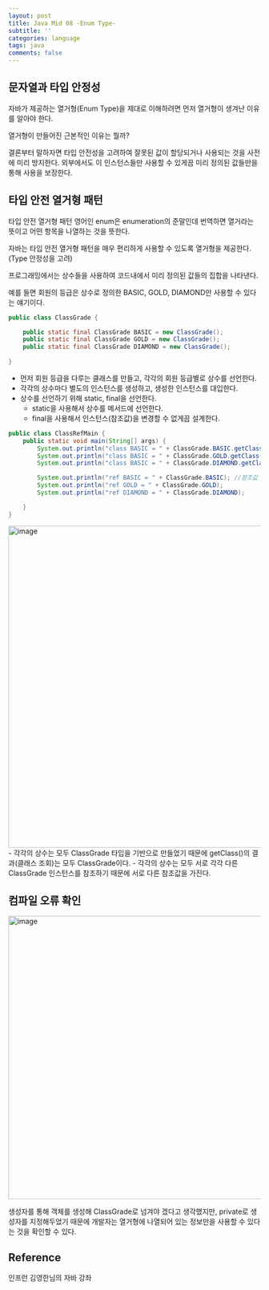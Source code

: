 ```yaml
---
layout: post
title: Java Mid 08 -Enum Type-
subtitle: ''
categories: language
tags: java
comments: false
---
```


## 문자열과 타입 안정성

자바가 제공하는 열거형(Enum Type)을 제대로 이해하려면 먼저 열거형이 생겨난 이유를 알아야 한다. 

열거형이 만들어진 근본적인 이유는 뭘까?

결론부터 말하자면 타입 안전성을 고려하여 잘못된 값이 할당되거나 사용되는 것을 사전에 미리 방지한다.
외부에서도 이 인스턴스들만 사용할 수 있게끔 미리 정의된 값들만을 통해 사용을 보장한다.

## 타입 안전 열거형 패턴

타입 안전 열거형 패턴 영어인 enum은 enumeration의 준말인데 번역하면 열거라는 뜻이고 어떤 항목을 나열하는 것을 뜻한다.

자바는 타입 안전 열거형 패턴을 매우 편리하게 사용할 수 있도록 열거형을 제공한다. (Type 안정성을 고려)

프로그래밍에서는 상수들을 사용하여 코드내에서 미리 정의된 값들의 집합을 나타낸다.

예를 들면 회원의 등급은 상수로 정의한 BASIC, GOLD, DIAMOND만 사용할 수 있다는 얘기이다.

```java
public class ClassGrade {

    public static final ClassGrade BASIC = new ClassGrade();
    public static final ClassGrade GOLD = new ClassGrade();
    public static final ClassGrade DIAMOND = new ClassGrade();
    
}
```

- 먼저 회원 등급을 다루는 클래스를 만들고, 각각의 회원 등급별로 상수를 선언한다.
- 각각의 상수마다 별도의 인스턴스를 생성하고, 생성한 인스턴스를 대입한다.
- 상수를 선언하기 위해 static, final을 선언한다.
    - static을 사용해서 상수를 메서드에 선언한다.
    - final을 사용해서 인스턴스(참조값)을 변경할 수 없게끔 설계한다.

```java
public class ClassRefMain {
    public static void main(String[] args) {
        System.out.println("class BASIC = " + ClassGrade.BASIC.getClass()); //상수에 접근
        System.out.println("class BASIC = " + ClassGrade.GOLD.getClass());
        System.out.println("class BASIC = " + ClassGrade.DIAMOND.getClass());

        System.out.println("ref BASIC = " + ClassGrade.BASIC); //참조값 확인
        System.out.println("ref GOLD = " + ClassGrade.GOLD);
        System.out.println("ref DIAMOND = " + ClassGrade.DIAMOND);

    }
}
```
<img width="642" alt="image" src="https://github.com/user-attachments/assets/88ed0d47-6d3b-451b-a009-d3f3573655b6">
- 각각의 상수는 모두 ClassGrade 타입을 기반으로 만들었기 때문에 getClass()의 결과(클래스 조회)는 모두 ClassGrade이다.
- 각각의 상수는 모두 서로 각각 다른 ClassGrade 인스턴스를 참조하기 때문에 서로 다른 참조값을 가진다.

## 컴파일 오류 확인
<img width="565" alt="image" src="https://github.com/user-attachments/assets/3488b094-9c8a-4c23-9506-f5ff6c5e7259">

생성자를 통해 객체를 생성해 ClassGrade로 넘겨야 겠다고 생각했지만, private로 생성자를 지정해두었기 때문에 개발자는 열거형에 나열되어 있는 정보만을 사용할 수 있다는 것을 확인할 수 있다.



## Reference

인프런 김영한님의 자바 강좌